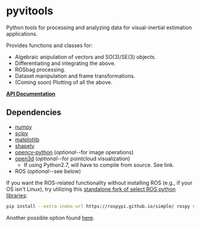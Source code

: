 # pyvitools

Python tools for processing and analyzing data for visual-inertial estimation applications.

Provides functions and classes for:

- Algebraic anipulation of vectors and SO(3)/SE(3) objects.
- Differentiating and integrating the above.
- ROSbag processing.
- Dataset manipulation and frame transformations.
- (Coming soon) Plotting of all the above.

**[API Documentation](https://goromal.github.io/pyvitools/)**

## Dependencies

- [numpy](https://numpy.org/)
- [scipy](https://www.scipy.org/)
- [matplotlib](https://matplotlib.org/)
- [shapely](https://pypi.org/project/Shapely/)
- [opencv-python](https://pypi.org/project/opencv-python/) (*optional*--for image operations)
- [open3d](http://www.open3d.org/docs/release/getting_started.html) (*optional*--for pointcloud visualization)
  - If using Python2.7, will have to compile from source. See link.
- ROS (*optional*--see below)

If you want the ROS-related functionality without installing ROS (e.g., if your OS isn't Linux), try utilizing this [standalone fork of select ROS python libraries](https://github.com/rospypi/simple):

```bash
pip install --extra-index-url https://rospypi.github.io/simple/ rospy std-msgs geometry-msgs sensor-msgs nav-msgs cv-bridge rosbag roslz4 actionlib-msgs
```

Another possible option found [here](https://discourse.ros.org/t/experimental-python-package-index-for-ros/10366/2).

